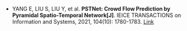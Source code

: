 * YANG E, LIU S, LIU Y, et al. <b>PSTNet: Crowd Flow Prediction by Pyramidal Spatio-Temporal Network[J]</b>. IEICE TRANSACTIONS on Information and Systems, 2021, 104(10): 1780-1783. [Link](https://search.ieice.org/bin/summary.php?id=e104-d_10_1780)
